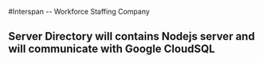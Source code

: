 #Interspan -- Workforce Staffing Company


## Server Directory will contains Nodejs server and will communicate with Google CloudSQL
